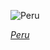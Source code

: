 
![Peru](https://www.gstatic.com/prettyearth/assets/full/2098.jpg)

*[Peru](https://www.google.com/maps/@-11.51225,-75.897079,18z/data=!3m1!1e3)*
